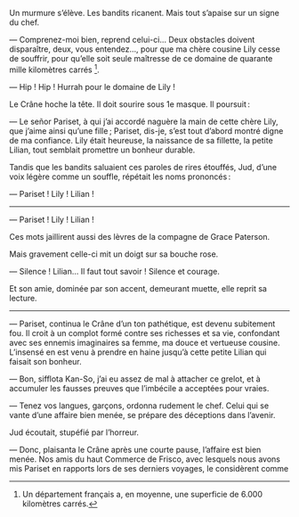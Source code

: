 Un murmure s’élève. Les bandits ricanent. Mais tout s’apaise sur un signe du
chef.

— Comprenez-moi bien, reprend celui-ci… Deux obstacles doivent disparaître, deux, vous entendez…, pour que ma chère cousine Lily cesse de
souffrir, pour qu’elle soit seule maîtresse de ce domaine de quarante mille
kilomètres carrés [^1].

— Hip ! Hip ! Hurrah pour le domaine de Lily !

Le Crâne hoche la tête. Il doit sourire sous 1e masque. Il poursuit :

— Le señor Pariset, à qui j’ai accordé naguère la main de cette chère Lily,
que j’aime ainsi qu’une fille ; Pariset, dis-je, s’est tout d’abord montré
digne de ma confiance. Lily était heureuse, la naissance de sa fillette, la
petite Lilian, tout semblait promettre un bonheur durable.

Tandis que les bandits saluaient ces paroles de rires étouffés, Jud, d’une
voix légère comme un souffle, répétait les noms prononcés :

— Pariset ! Lily ! Lilian !

-----

— Pariset ! Lily ! Lilian !

Ces mots jaillirent aussi des lèvres de la compagne de Grace Paterson.

Mais gravement celle-ci mit un doigt sur sa bouche rose.

— Silence ! Lilian… Il faut tout savoir ! Silence et courage.

Et son amie, dominée par son accent, demeurant muette, elle reprit sa
lecture.

-----

— Pariset, continua le Crâne d’un ton pathétique, est devenu subitement fou.
Il croit à un complot formé contre ses richesses et sa vie, confondant
avec ses ennemis imaginaires sa femme, ma douce et vertueuse cousine.
L’insensé en est venu à prendre en haine jusqu’à cette petite Lilian qui
faisait son bonheur.

— Bon, sifflota Kan-So, j’ai eu assez de mal à attacher ce grelot, et à
accumuler les fausses preuves que l’imbécile a acceptées pour vraies.

— Tenez vos langues, garçons, ordonna rudement le chef. Celui qui se
vante d’une affaire bien menée, se prépare des déceptions dans l’avenir.

Jud écoutait, stupéfié par l’horreur.

— Donc, plaisanta le Crâne après une courte pause, l’affaire est bien menée.
Nos amis du haut Commerce de Frisco, avec lesquels nous avons mis Pariset en rapports lors de ses derniers voyages, le considèrent comme 

[^1]: Un département français a, en moyenne, une superficie de 6.000 kilomètres carrés.
